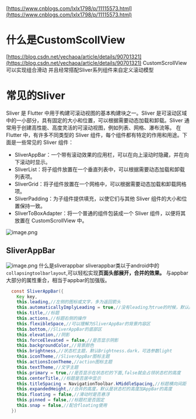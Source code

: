 [https://www.cnblogs.com/lxlx1798/p/11115573.html](https://www.cnblogs.com/lxlx1798/p/11115573.html)
# 什么是CustomScollView
[https://blog.csdn.net/yechaoa/article/details/90701321](https://blog.csdn.net/yechaoa/article/details/90701321)
CustomScrollView可以实现组合滑动
并且经常搭配Sliver系列组件来自定义滚动模型
# 常见的Sliver
Sliver 是 Flutter 中用于构建可滚动视图的基本构建块之一。Sliver 是可滚动区域中的一小部分，具有固定的大小和位置，可以根据需要动态加载和卸载。Sliver 通常用于创建高性能、高度灵活的可滚动视图，例如列表、网格、瀑布流等。
在 Flutter 中，有许多不同类型的 Sliver 组件，每个组件都有特定的作用和用途。下面是一些常见的 Sliver 组件：

- SliverAppBar：一个带有滚动效果的应用栏，可以在向上滚动时隐藏，并在向下滚动时显示。
- SliverList：将子组件放置在一个垂直列表中，可以根据需要动态加载和卸载列表项。
- SliverGrid：将子组件放置在一个网格中，可以根据需要动态加载和卸载网格项。
- SliverPadding：为子组件提供填充，以使它们与其他 Sliver 组件的大小和位置保持一致。
- SliverToBoxAdapter：将一个普通的组件包装成一个 Sliver 组件，以便将其放置在 CustomScrollView 中。

![image.png](https://cdn.nlark.com/yuque/0/2024/png/32682386/1714634439220-a1f1a43b-5b6d-4dcb-a77b-687d12a07f7a.png#averageHue=%23fdfcfb&clientId=u5d812acd-babc-4&from=paste&height=509&id=ue3992ac0&originHeight=316&originWidth=482&originalType=binary&ratio=1&rotation=0&showTitle=false&size=40097&status=done&style=none&taskId=uaf37e6e8-a54c-462b-8875-03cdb028a94&title=&width=777)
## SliverAppBar
![image.png](https://cdn.nlark.com/yuque/0/2023/png/32682386/1699777165961-54bc7d63-354f-4d51-8b8d-0d5b3f4129ac.png#averageHue=%23f9f7f5&clientId=u9dce695f-f57c-4&from=paste&height=110&id=ud9239582&originHeight=114&originWidth=776&originalType=binary&ratio=1.5&rotation=0&showTitle=false&size=15385&status=done&style=none&taskId=ue33491cd-944e-46b4-a3c4-c94b729fcee&title=&width=749.328125)
什么是sliverappbar
sliverappbar类以于android中的`collapsingtoolbarlayout`,可以轻松实现**页面头部展开，合并的效果。**
与appbar大部分的属性重合，相当于appbar的加强版。
```java
  const SliverAppBar({
    Key key,
    this.leading,//左侧的图标或文字，多为返回箭头
    this.automaticallyImplyLeading = true,//没有leading为true的时候，默认返回箭头，没有leading且为false，则显示title
    this.title,//标题
    this.actions,//标题右侧的操作
    this.flexibleSpace,//可以理解为SliverAppBar的背景内容区
    this.bottom,//SliverAppBar的底部区
    this.elevation,//阴影
    this.forceElevated = false,//是否显示阴影
    this.backgroundColor,//背景颜色
    this.brightness,//状态栏主题，默认Brightness.dark，可选参数light
    this.iconTheme,//SliverAppBar图标主题
    this.actionsIconTheme,//action图标主题
    this.textTheme,//文字主题
    this.primary = true,//是否显示在状态栏的下面,false就会占领状态栏的高度
    this.centerTitle,//标题是否居中显示
    this.titleSpacing = NavigationToolbar.kMiddleSpacing,//标题横向间距
    this.expandedHeight,//合并的高度，默认是状态栏的高度加AppBar的高度
    this.floating = false,//滑动时是否悬浮
    this.pinned = false,//标题栏是否固定
    this.snap = false,//配合floating使用
  })

```
# 

